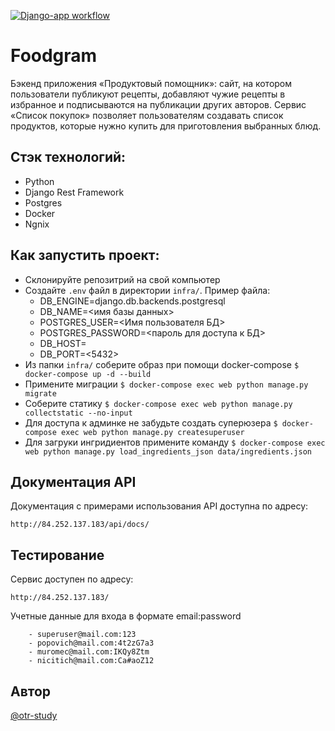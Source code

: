 [![Django-app workflow](https://github.com/otr-study/foodgram-project-react/actions/workflows/main.yml/badge.svg)](https://github.com/otr-study/foodgram-project-react/actions/workflows/main.yml)
# Foodgram
Бэкенд приложения «Продуктовый помощник»: сайт, на котором пользователи публикуют рецепты, добавляют чужие рецепты в избранное и подписываются на публикации других авторов. Сервис «Список покупок» позволяет пользователям создавать список продуктов, которые нужно купить для приготовления выбранных блюд. 

## Стэк технологий:
- Python
- Django Rest Framework
- Postgres
- Docker
- Ngnix

## Как запустить проект:

- Склонируйте репозитрий на свой компьютер
- Создайте `.env` файл в директории `infra/`. Пример файла:
    - DB_ENGINE=django.db.backends.postgresql
    - DB_NAME=<имя базы данных>
    - POSTGRES_USER=<Имя пользователя БД>
    - POSTGRES_PASSWORD=<пароль для доступа к БД>
    - DB_HOST=<db>
    - DB_PORT=<5432>
- Из папки `infra/` соберите образ при помощи docker-compose
`$ docker-compose up -d --build`
- Примените миграции
`$ docker-compose exec web python manage.py migrate`
- Соберите статику
`$ docker-compose exec web python manage.py collectstatic --no-input`
- Для доступа к админке не забудьте создать суперюзера
`$ docker-compose exec web python manage.py createsuperuser`
- Для загруки ингридиентов примените команду
`$ docker-compose exec web python manage.py load_ingredients_json data/ingredients.json`

## Документация API

Документация c примерами использования API доступна по адресу: 
```
http://84.252.137.183/api/docs/
```

## Тестирование

Сервис доступен по адресу:
```
http://84.252.137.183/
```
Учетные данные для входа в формате email:password
```
    - superuser@mail.com:123
    - popovich@mail.com:4t2zG7a3
    - muromec@mail.com:IKQy8Ztm
    - nicitich@mail.com:Ca#aoZ12
```
## Автор
[@otr-study](https://github.com/otr-study)